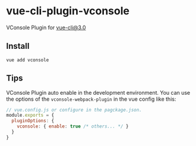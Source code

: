 # vue-cli-plugin-vconsole
VConsole Plugin for vue-cli@3.0

## Install
``` Shell
vue add vconsole
```

## Tips
VConsole Plugin auto enable in the development environment.
You can use the options of the `vconsole-webpack-plugin` in the vue config like this:
``` JavaScript
// vue.config.js or configure in the pagckage.json.
module.exports = {
  pluginOptions: {
    vconsole: { enable: true /* others... */ }
  }
}
```